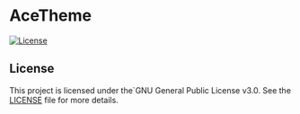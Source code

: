 # AceTheme

[![License](https://img.shields.io/github/license/tate-media/AceeTheme)](https://github.com/tate-media/AceTheme/blob/main/LICENSE)

## License

This project is licensed under the`GNU General Public License v3.0. See the [LICENSE](https://github.com/tate-media/AceTheme/blob/main/LICENSE) file for more details.
